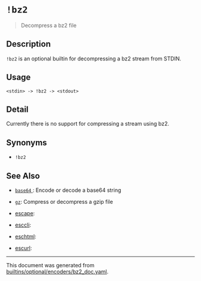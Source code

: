 # `!bz2`

> Decompress a bz2 file

## Description

`!bz2` is an optional builtin for decompressing a bz2 stream from STDIN.

## Usage

```
<stdin> -> !bz2 -> <stdout>
```

## Detail

Currently there is no support for compressing a stream using bz2.

## Synonyms

* `!bz2`


## See Also

* [`base64` ](../optional/base64.md):
  Encode or decode a base64 string
* [`gz`](../optional/gz.md):
  Compress or decompress a gzip file
* [escape](../optional/escape.md):
  
* [esccli](../optional/esccli.md):
  
* [eschtml](../optional/eschtml.md):
  
* [escurl](../optional/escurl.md):
  

<hr/>

This document was generated from [builtins/optional/encoders/bz2_doc.yaml](https://github.com/lmorg/murex/blob/master/builtins/optional/encoders/bz2_doc.yaml).